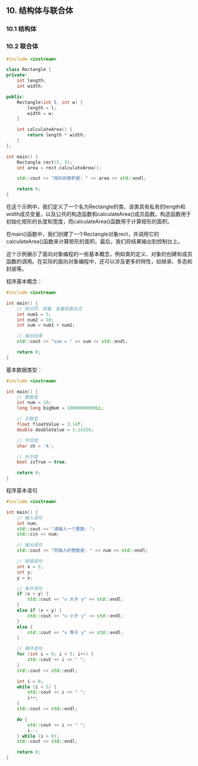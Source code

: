 ## 10. 结构体与联合体
### 10.1 结构体
### 10.2 联合体



```cpp
#include <iostream>

class Rectangle {
private:
    int length;
    int width;

public:
    Rectangle(int l, int w) {
        length = l;
        width = w;
    }

    int calculateArea() {
        return length * width;
    }
};

int main() {
    Rectangle rect(5, 3);
    int area = rect.calculateArea();

    std::cout << "矩形的面积是: " << area << std::endl;

    return 0;
}

```
在这个示例中，我们定义了一个名为Rectangle的类，该类具有私有的length和width成员变量，以及公共的构造函数和calculateArea()成员函数。构造函数用于初始化矩形的长度和宽度，而calculateArea()函数用于计算矩形的面积。

在main()函数中，我们创建了一个Rectangle对象rect，并调用它的calculateArea()函数来计算矩形的面积。最后，我们将结果输出到控制台上。

这个示例展示了面向对象编程的一些基本概念，例如类的定义、对象的创建和成员函数的调用。在实际的面向对象编程中，还可以涉及更多的特性，如继承、多态和封装等。



程序基本概念：

```cpp
#include <iostream>

int main() {
    // 标识符、常量、变量和表达式
    int num1 = 5;
    int num2 = 10;
    int sum = num1 + num2;

    // 输出结果
    std::cout << "sum = " << sum << std::endl;

    return 0;
}
```

基本数据类型：

```cpp
#include <iostream>

int main() {
    // 整数型
    int num = 10;
    long long bigNum = 10000000000LL;

    // 实数型
    float floatValue = 3.14f;
    double doubleValue = 3.14159;

    // 字符型
    char ch = 'A';

    // 布尔型
    bool isTrue = true;

    return 0;
}
```


程序基本语句

```cpp
#include <iostream>

int main() {
    // 输入语句
    int num;
    std::cout << "请输入一个整数: ";
    std::cin >> num;

    // 输出语句
    std::cout << "您输入的整数是: " << num << std::endl;

    // 赋值语句
    int x = 5;
    int y;
    y = x;

    // 条件语句
    if (x > y) {
        std::cout << "x 大于 y" << std::endl;
    }
    else if (x < y) {
        std::cout << "x 小于 y" << std::endl;
    }
    else {
        std::cout << "x 等于 y" << std::endl;
    }

    // 循环语句
    for (int i = 0; i < 5; i++) {
        std::cout << i << " ";
    }
    std::cout << std::endl;

    int i = 0;
    while (i < 5) {
        std::cout << i << " ";
        i++;
    }
    std::cout << std::endl;

    do {
        std::cout << i << " ";
        i--;
    } while (i > 0);
    std::cout << std::endl;

    return 0;
}
```





